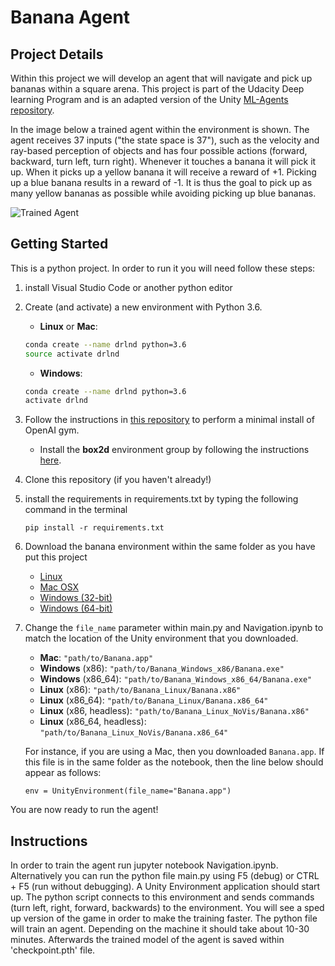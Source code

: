 [//]: # (Image References)

[image1]: https://user-images.githubusercontent.com/10624937/42135619-d90f2f28-7d12-11e8-8823-82b970a54d7e.gif "Trained Agent"

# Banana Agent
## Project Details


Within this project we will develop an agent that will navigate and pick up bananas within a square arena. This project is part of the Udacity Deep learning Program and is an adapted version of the Unity  [ML-Agents repository](https://github.com/Unity-Technologies/ml-agents).

In the image below a trained agent within the environment is shown. The agent receives 37 inputs ("the state space is 37"), such as the velocity and ray-based perception of objects and has four possible actions (forward, backward, turn left, turn right). Whenever it touches a banana it will pick it up. When it picks up a yellow banana it will receive a reward of +1. Picking up a blue banana results in a reward of -1. It is thus the goal to pick up as many yellow bananas as possible while avoiding picking up blue bananas. 

![Trained Agent][image1]

## Getting Started
This is a python project. In order to run it you will need follow these steps:
1. install Visual Studio Code or another python editor
1. Create (and activate) a new environment with Python 3.6.

	- __Linux__ or __Mac__: 
	```bash
	conda create --name drlnd python=3.6
	source activate drlnd
	```
	- __Windows__: 
	```bash
	conda create --name drlnd python=3.6 
	activate drlnd
	```
	
1. Follow the instructions in [this repository](https://github.com/openai/gym) to perform a minimal install of OpenAI gym.  
	- Install the **box2d** environment group by following the instructions [here](https://github.com/openai/gym#box2d).
	
1. Clone this repository (if you haven't already!)

1. install the requirements in requirements.txt by typing the following command in the terminal
    ```
    pip install -r requirements.txt
    ```

1. Download the banana environment within the same folder as you have put this project
    - [Linux](https://s3-us-west-1.amazonaws.com/udacity-drlnd/P1/Banana/Banana_Linux.zip)
    - [Mac OSX](https://s3-us-west-1.amazonaws.com/udacity-drlnd/P1/Banana/Banana.app.zip)
    - [Windows (32-bit)](https://s3-us-west-1.amazonaws.com/udacity-drlnd/P1/Banana/Banana_Windows_x86.zip)
    - [Windows (64-bit)](https://s3-us-west-1.amazonaws.com/udacity-drlnd/P1/Banana/Banana_Windows_x86_64.zip)


1. Change the `file_name` parameter within main.py and Navigation.ipynb to match the location of the Unity environment that you downloaded.

    - **Mac**: `"path/to/Banana.app"`
    - **Windows** (x86): `"path/to/Banana_Windows_x86/Banana.exe"`
    - **Windows** (x86_64): `"path/to/Banana_Windows_x86_64/Banana.exe"`
    - **Linux** (x86): `"path/to/Banana_Linux/Banana.x86"`
    - **Linux** (x86_64): `"path/to/Banana_Linux/Banana.x86_64"`
    - **Linux** (x86, headless): `"path/to/Banana_Linux_NoVis/Banana.x86"`
    - **Linux** (x86_64, headless): `"path/to/Banana_Linux_NoVis/Banana.x86_64"`

    For instance, if you are using a Mac, then you downloaded `Banana.app`.  If this file is in the same folder as the notebook, then the line below should appear as follows:
    ```
    env = UnityEnvironment(file_name="Banana.app")
    ```

You are now ready to run the agent!

## Instructions
In order to train the agent run jupyter notebook Navigation.ipynb. Alternatively you can run the python file main.py using F5 (debug) or CTRL + F5 (run without debugging). A Unity Environment application should start up. The python script connects to this environment and sends commands (turn left, right, forward, backwards) to the environment. You will see a sped up version of the game in order to make the training faster. The python file will train an agent. Depending on the machine it should take about 10-30 minutes. Afterwards the trained model of the agent is saved within 'checkpoint.pth' file.
